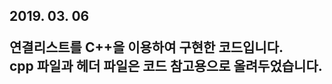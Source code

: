 <h2 style = "font-size: 1.5em;>*LinkedList-in-C*</h2> 
<font style = "font-size: 0.7em; color: gray;">2019. 03. 06</font>

연결리스트를 C++을 이용하여 구현한 코드입니다.<br>
cpp 파일과 헤더 파일은 코드 참고용으로 올려두었습니다.
